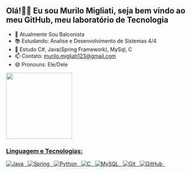 ## Olá!👋👋 Eu sou Murilo Migliati, seja bem vindo ao meu GitHub, meu laboratório de Tecnologia 
- 🔭 Atualmente Sou Balconista
- 📚 Estudando: Analise e Desenvolvimento de Sistemas 4/4
- 📘 Estudo C#, Java(Spring Framework), MySql, C
- 📫 Contato: murilo.migliati123@gmail.com
- 😄 Pronouns: Ele/Dele

<div>
  <a href="https://github.com/Murilo-Migliati">
  <img height="180cm" src="https://github-readme-stats.vercel.app/api?username=Murilo-Migliati&show_icons=true&theme=tokyonight"/>
</div>

### Linguagem e Tecnologias:
![Java](https://img.shields.io/badge/-Java-black?logo=java&style=dark)&nbsp;&nbsp;
![Spring](https://img.shields.io/badge/-Spring%20Framework-black?logo=spring&style=dark)&nbsp;&nbsp;
![Python](https://img.shields.io/badge/-Python-black?logo=Python&style=dark)&nbsp;&nbsp;
![C](https://img.shields.io/badge/-C-black?logo=c&style=dark)&nbsp;&nbsp;
![MySQL](https://img.shields.io/badge/-MySQL-black?logo=mysql&style=dark)&nbsp;&nbsp;
![Git](https://img.shields.io/badge/-Git-black?logo=git&style=dark)&nbsp;&nbsp;
![GitHub](https://img.shields.io/badge/-GitHub-black?logo=github&style=dark)&nbsp;&nbsp;




